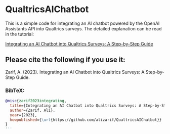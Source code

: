# QualtricsAIChatbot

This is a simple code for integrating an AI chatbot powered by the OpenAI Assistants API into Qualtrics surveys. The detailed explanation can be read in the tutorial:

[Integrating an AI Chatbot into Qualtrics Surveys: A Step-by-Step Guide](https://github.com/alizarif/QualtricsAIChatbot/blob/main/Tutorial.pdf)

## Please cite the following if you use it:

Zarif, A. (2023). Integrating an AI Chatbot into Qualtrics Surveys: A Step-by-Step Guide.

### BibTeX:

```bibtex
@misc{zarif2023integrating,
  title={Integrating an AI Chatbot into Qualtrics Surveys: A Step-by-Step Guide},
  author={Zarif, Ali},
  year={2023},
  howpublished={\url{https://github.com/alizarif/QualtricsAIChatbot}}
}
'''
